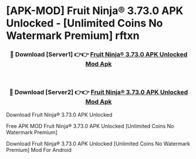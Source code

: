 # [APK-MOD] Fruit Ninja® 3.73.0 APK Unlocked - [Unlimited Coins No Watermark Premium] rftxn



<div align="center">
<h3>🔴 Download [Server1] 👉👉 <a href="https://momento.my/?title=Fruit_Ninja®_3.73.0_APK_Unlocked">Fruit Ninja® 3.73.0 APK Unlocked Mod Apk</a></h3><br>

<h3>🔴 Download [Server2] 👉👉 <a href="https://momento.my/?title=Fruit_Ninja®_3.73.0_APK_Unlocked">Fruit Ninja® 3.73.0 APK Unlocked Mod Apk</a></h3>
</div>



Download Fruit Ninja® 3.73.0 APK Unlocked 

Free APK MOD Fruit Ninja® 3.73.0 APK Unlocked [Unlimited Coins No Watermark Premium]

Download Fruit Ninja® 3.73.0 APK Unlocked [Unlimited Coins No Watermark Premium] Mod For Android
